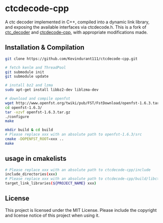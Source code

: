 # ctcdecode-cpp

A ctc decoder implemented in C++, compiled into a dynamic link library, and exposing the available interfaces via ctcdecode.h. This is a fork of [ctc_decoder](https://github.com/Slyne/ctc_decoder) and [ctcdecode-cpp](https://github.com/jindrahelcl/ctcdecode-cpp), with appropriate modifications made.

## Installation & Compilation
```bash
git clone https://github.com/Kevindurant111/ctcdecode-cpp.git

# fetch kenlm and ThreadPool
git submodule init
git submodule update

# install bz2 and lzma
sudo apt-get install libbz2-dev liblzma-dev

# download and compile openfst
wget http://www.openfst.org/twiki/pub/FST/FstDownload/openfst-1.6.3.tar.gz
cd openfst-1.6.3/
tar -xzvf openfst-1.6.3.tar.gz
./configure
make

mkdir build & cd build
# Please replace xxx with an absolute path to openfst-1.6.3/src
cmake -DOPENFST_ROOT=xxx ..
make
```

## usage in cmakelists  
```bash
# Please replace xxx with an absolute path to ctcdecode-cpp/include
include_directories(xxx)
# Please replace xxx with an absolute path to ctcdecode-cpp/build/libctcdecode.so
target_link_libraries(${PROJECT_NAME} xxx)
```   
## License  
This project is licensed under the MIT License. Please include the copyright and license notice of this project when using it.


